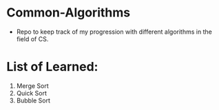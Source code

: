 # Common-Algorithms

* Repo to keep track of my progression with different algorithms in the field of CS.

# List of Learned:

1. Merge Sort
2. Quick Sort
3. Bubble Sort
